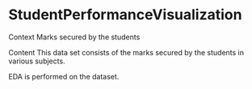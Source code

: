 # StudentPerformanceVisualization

Context
Marks secured by the students

Content
This data set consists of the marks secured by the students in various subjects.

EDA is performed on the dataset.
